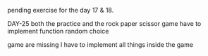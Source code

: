 pending exercise for the day 17 & 18.

DAY-25 both the practice and the rock paper scissor game have to implement function random choice

game are missing I have to implement all things inside the game


